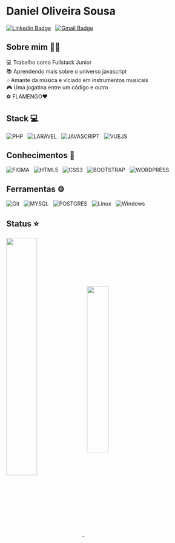 # Daniel Oliveira Sousa

[![Linkedin Badge](https://img.shields.io/badge/Linkedin-87CEEB?style=for-the-badge&logo=linkedin&logoColor=blue)](#) &nbsp;
[![Gmail Badge](https://img.shields.io/badge/Gmail-D14836?style=for-the-badge&logo=gmail&logoColor=white)](mailto:ferreirajr026@gmail.com) &nbsp;
<br>
## Sobre mim 🙍‍♂️

💻 Trabalho como Fullstack Junior<br>
📚 Aprendendo mais sobre o universo javascript<br>
🎶 Amante da música e viciado em instrumentos musicais <br>
🎮 Uma jogatina entre um código e outro<br>
⚽ FLAMENGO❤️ 
<br>
## Stack 💻

![PHP](https://img.shields.io/badge/PHP-777BB4?style=for-the-badge&logo=php&logoColor=white) &nbsp;
![LARAVEL](https://img.shields.io/badge/Laravel-FF2D20?style=for-the-badge&logo=laravel&logoColor=white) &nbsp;
![JAVASCRIPT](https://img.shields.io/badge/JavaScript-F7DF1E?style=for-the-badge&logo=javascript&logoColor=black) &nbsp;
![VUEJS](https://img.shields.io/badge/Vue.js-35495E?style=for-the-badge&logo=vue.js&logoColor=4FC08D) &nbsp;
<br>

## Conhecimentos 📖
![FIGMA](https://img.shields.io/badge/Figma-FF6347?style=for-the-badge&logo=figma&logoColor=white) &nbsp;
![HTML5](https://img.shields.io/badge/HTML5-E34F26?style=for-the-badge&logo=html5&logoColor=white) &nbsp;
![CSS3](https://img.shields.io/badge/CSS3-1572B6?style=for-the-badge&logo=css3&logoColor=white) &nbsp;
![BOOTSTRAP](https://img.shields.io/badge/Bootstrap-563D7C?style=for-the-badge&logo=bootstrap&logoColor=white) &nbsp;
![WORDPRESS](https://img.shields.io/badge/Wordpress-21759B?style=for-the-badge&logo=wordpress&logoColor=white) &nbsp;
<br>

## Ferramentas ⚙️
![Git](https://img.shields.io/badge/GIT-E44C30?style=for-the-badge&logo=git&logoColor=white) &nbsp;
![MYSQL](https://img.shields.io/badge/MySQL-4F4F4F?style=for-the-badge&logo=mysql&logoColor=white) &nbsp;
![POSTGRES](https://img.shields.io/badge/PostgreSQL-316192?style=for-the-badge&logo=postgresql&logoColor=white) &nbsp;
![Linux](https://img.shields.io/badge/-Linux-16C60C?style=for-the-badge&logo=linux&logoColor=white) &nbsp;
![Windows](https://img.shields.io/badge/-Windows-00ADEF?style=for-the-badge&logo=windows&logoColor=white) &nbsp;
<br>

## Status ⭐
<a href="https://github.com/anuraghazra/github-readme-stats">
  <img align="center" width='40%' src="https://github-readme-stats.vercel.app/api?username=ferreiraajr&show_icons=true&theme=onedark" />
</a> &nbsp; 
<a href="https://github.com/anuraghazra/github-readme-stats">
  <img align="center" width='33.5%'  src="https://github-readme-stats.vercel.app/api/top-langs/?username=ferreiraajr&layout=compact&theme=onedark"/>  
</a>


